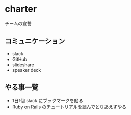charter
=======

チームの宣誓

## コミュニケーション

- slack
- GitHub
- slideshare
- speaker deck

## やる事一覧

- 1日1個 slack にブックマークを貼る
- Ruby on Rails のチュートリアルを読んでとりあえずやる
